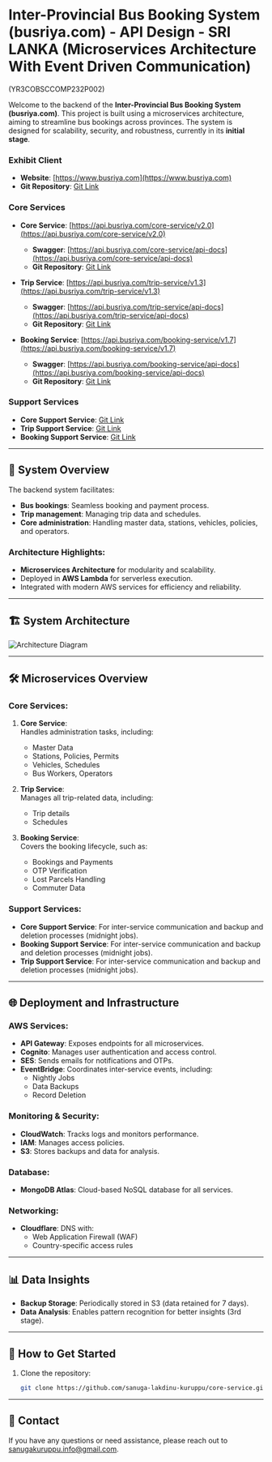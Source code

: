 # Inter-Provincial Bus Booking System (busriya.com) - API Design - SRI LANKA (Microservices Architecture With Event Driven Communication)

(YR3COBSCCOMP232P002)

Welcome to the backend of the **Inter-Provincial Bus Booking System (busriya.com)**. This project is built using a microservices architecture, aiming to streamline bus bookings across provinces. The system is designed for scalability, security, and robustness, currently in its **initial stage**.

### Exhibit Client

- **Website**: [https://www.busriya.com](https://www.busriya.com)
- **Git Repository**: [Git Link](https://github.com/sanuga-lakdinu-kuruppu/booking-client)

### Core Services

- **Core Service**: [https://api.busriya.com/core-service/v2.0](https://api.busriya.com/core-service/v2.0)

  - **Swagger**: [https://api.busriya.com/core-service/api-docs](https://api.busriya.com/core-service/api-docs)
  - **Git Repository**: [Git Link](https://github.com/sanuga-lakdinu-kuruppu/core-service)

- **Trip Service**: [https://api.busriya.com/trip-service/v1.3](https://api.busriya.com/trip-service/v1.3)

  - **Swagger**: [https://api.busriya.com/trip-service/api-docs](https://api.busriya.com/trip-service/api-docs)
  - **Git Repository**: [Git Link](https://github.com/sanuga-lakdinu-kuruppu/trip-service)

- **Booking Service**: [https://api.busriya.com/booking-service/v1.7](https://api.busriya.com/booking-service/v1.7)
  - **Swagger**: [https://api.busriya.com/booking-service/api-docs](https://api.busriya.com/booking-service/api-docs)
  - **Git Repository**: [Git Link](https://github.com/sanuga-lakdinu-kuruppu/booking-service)

### Support Services

- **Core Support Service**: [Git Link](https://github.com/sanuga-lakdinu-kuruppu/core-support-service)
- **Trip Support Service**: [Git Link](https://github.com/sanuga-lakdinu-kuruppu/trip-support-service)
- **Booking Support Service**: [Git Link](https://github.com/sanuga-lakdinu-kuruppu/booking-support-service)

---

## 📜 **System Overview**

The backend system facilitates:

- **Bus bookings**: Seamless booking and payment process.
- **Trip management**: Managing trip data and schedules.
- **Core administration**: Handling master data, stations, vehicles, policies, and operators.

### Architecture Highlights:

- **Microservices Architecture** for modularity and scalability.
- Deployed in **AWS Lambda** for serverless execution.
- Integrated with modern AWS services for efficiency and reliability.

---

## 🏗️ **System Architecture**

![Architecture Diagram](https://busriya-architecture.s3.ap-southeast-1.amazonaws.com/busriya.com.png)

---

## 🛠️ **Microservices Overview**

### Core Services:

1. **Core Service**:  
   Handles administration tasks, including:

   - Master Data
   - Stations, Policies, Permits
   - Vehicles, Schedules
   - Bus Workers, Operators

2. **Trip Service**:  
   Manages all trip-related data, including:

   - Trip details
   - Schedules

3. **Booking Service**:  
   Covers the booking lifecycle, such as:
   - Bookings and Payments
   - OTP Verification
   - Lost Parcels Handling
   - Commuter Data

### Support Services:

- **Core Support Service**: For inter-service communication and backup and deletion processes (midnight jobs).
- **Booking Support Service**: For inter-service communication and backup and deletion processes (midnight jobs).
- **Trip Support Service**: For inter-service communication and backup and deletion processes (midnight jobs).

---

## 🌐 **Deployment and Infrastructure**

### AWS Services:

- **API Gateway**: Exposes endpoints for all microservices.
- **Cognito**: Manages user authentication and access control.
- **SES**: Sends emails for notifications and OTPs.
- **EventBridge**: Coordinates inter-service events, including:
  - Nightly Jobs
  - Data Backups
  - Record Deletion

### Monitoring & Security:

- **CloudWatch**: Tracks logs and monitors performance.
- **IAM**: Manages access policies.
- **S3**: Stores backups and data for analysis.

### Database:

- **MongoDB Atlas**: Cloud-based NoSQL database for all services.

### Networking:

- **Cloudflare**: DNS with:
  - Web Application Firewall (WAF)
  - Country-specific access rules

---

## 📊 **Data Insights**

- **Backup Storage**: Periodically stored in S3 (data retained for 7 days).
- **Data Analysis**: Enables pattern recognition for better insights (3rd stage).

---

## 🚀 **How to Get Started**

1. Clone the repository:
   ```bash
   git clone https://github.com/sanuga-lakdinu-kuruppu/core-service.git
   ```

---

## 📧 **Contact**

If you have any questions or need assistance, please reach out to [sanugakuruppu.info@gmail.com](mailto:sanugakuruppu.info@gmail.com).
